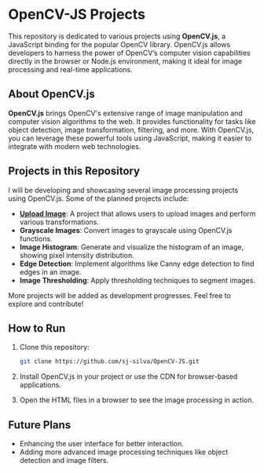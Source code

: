 # OpenCV-JS Projects

This repository is dedicated to various projects using **OpenCV.js**, a JavaScript binding for the popular OpenCV library. OpenCV.js allows developers to harness the power of OpenCV’s computer vision capabilities directly in the browser or Node.js environment, making it ideal for image processing and real-time applications.

## About OpenCV.js
**OpenCV.js** brings OpenCV's extensive range of image manipulation and computer vision algorithms to the web. It provides functionality for tasks like object detection, image transformation, filtering, and more. With OpenCV.js, you can leverage these powerful tools using JavaScript, making it easier to integrate with modern web technologies.

## Projects in this Repository
I will be developing and showcasing several image processing projects using OpenCV.js. Some of the planned projects include:

- **[Upload Image](https://github.com/sj-silva/OpenCV-JS/tree/main/Upload%20Image)**: A project that allows users to upload images and perform various transformations.
- **Grayscale Images**: Convert images to grayscale using OpenCV.js functions.
- **Image Histogram**: Generate and visualize the histogram of an image, showing pixel intensity distribution.
- **Edge Detection**: Implement algorithms like Canny edge detection to find edges in an image.
- **Image Thresholding**: Apply thresholding techniques to segment images.
  
More projects will be added as development progresses. Feel free to explore and contribute!

## How to Run
1. Clone this repository:
   ```bash
   git clone https://github.com/sj-silva/OpenCV-JS.git
   ```
2. Install OpenCV.js in your project or use the CDN for browser-based applications.

3. Open the HTML files in a browser to see the image processing in action.

## Future Plans
- Enhancing the user interface for better interaction.
- Adding more advanced image processing techniques like object detection and image filters.


